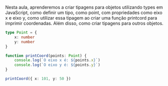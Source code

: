 
Nesta aula, aprenderemos a criar tipagens para objetos utilizando types em JavaScript, como definir um tipo, como point, com propriedades como eixo x e eixo y, como utilizar essa tipagem ao criar uma função printcord para imprimir coordenadas. Além disso, como criar tipagens para outros objetos. 


```ts
type Point = {
	x: number
	y: number
}

function printCoord(points: Point) {
	console.log(`O eixo x é: ${points.x}`)
	console.log(`O eixo y é: ${points.y}`)
}

printCoord({ x: 101, y: 50 })
```
